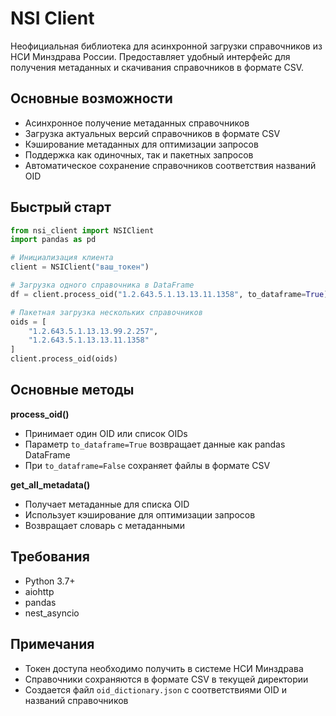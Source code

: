 # NSI Client

Неофициальная библиотека для асинхронной загрузки справочников из НСИ Минздрава России. Предоставляет удобный интерфейс для получения метаданных и скачивания справочников в формате CSV.

## Основные возможности

- Асинхронное получение метаданных справочников
- Загрузка актуальных версий справочников в формате CSV
- Кэширование метаданных для оптимизации запросов
- Поддержка как одиночных, так и пакетных запросов
- Автоматическое сохранение справочников соответствия названий OID


## Быстрый старт

```python
from nsi_client import NSIClient
import pandas as pd

# Инициализация клиента
client = NSIClient("ваш_токен")

# Загрузка одного справочника в DataFrame
df = client.process_oid("1.2.643.5.1.13.13.11.1358", to_dataframe=True)

# Пакетная загрузка нескольких справочников
oids = [
    "1.2.643.5.1.13.13.99.2.257",
    "1.2.643.5.1.13.13.11.1358"
]
client.process_oid(oids)
```

## Основные методы

**process_oid()**
- Принимает один OID или список OIDs
- Параметр `to_dataframe=True` возвращает данные как pandas DataFrame
- При `to_dataframe=False` сохраняет файлы в формате CSV

**get_all_metadata()**
- Получает метаданные для списка OID
- Использует кэширование для оптимизации запросов
- Возвращает словарь с метаданными

## Требования

- Python 3.7+
- aiohttp
- pandas
- nest_asyncio

## Примечания

- Токен доступа необходимо получить в системе НСИ Минздрава
- Справочники сохраняются в формате CSV в текущей директории
- Создается файл `oid_dictionary.json` с соответствиями OID и названий справочников

